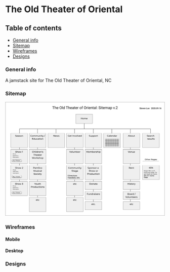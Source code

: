 # The Old Theater of Oriental
## Table of contents
* [General info](#general-info)
* [Sitemap](#sitemap)
* [Wireframes](#wireframes)
* [Designs](#designs)


### General info
A jamstack site for The Old Theater of Oriental, NC

### Sitemap
![](sitemap/old-theater-sitemap.png)

### Wireframes

#### Mobile


#### Desktop


### Designs